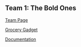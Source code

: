 
## Team 1: The Bold Ones

[Team Page](https://github.com/cse110-fall22-group1/cse110-fall22-group1/blob/main/admin/team.md)

[Grocery Gadget](https://cse110-fall22-group1.github.io/cse110-fall22-group1/src/index.html) 

[Documentation](https://cse110-fall22-group1.github.io/cse110-fall22-group1/docs/global.html)
